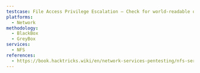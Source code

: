 ```yaml
---
testcase: File Access Privilege Escalation – Check for world-readable or misconfigured permissions on sensitive files accessible via NFS, including /etc/passwd, /etc/shadow, or critical application config files
platforms: 
  - Network
methodology: 
  - BlackBox
  - GreyBox
services:
  - NFS
references:
  - https://book.hacktricks.wiki/en/network-services-pentesting/nfs-service-pentesting.html
---
```

